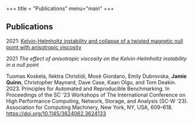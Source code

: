+++
title = "Publications"
menu="main"
+++

## Publications

2021: [Kelvin-Helmholtz instability and collapse of a twisted magnetic null point with anisotropic viscosity](https://doi.org/10.1051/0004-6361/202140460)

2021 *The effect of anisotropic viscosity on the Kelvin-Helmholtz instability in a null point*

Tuomas Koskela, Ilektra Christidi, Mosè Giordano, Emily Dubrovska, **Jamie Quinn**, Christopher Maynard, Dave Case, Kaan Olgu, and Tom Deakin. 2023. Principles for Automated and Reproducible Benchmarking. In Proceedings of the SC '23 Workshops of The International Conference on High Performance Computing, Network, Storage, and Analysis (SC-W '23). Association for Computing Machinery, New York, NY, USA, 609–618. https://doi.org/10.1145/3624062.3624133
